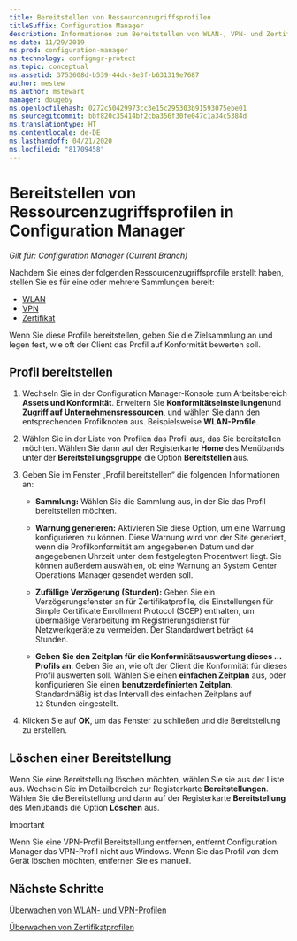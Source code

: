 ```yaml
---
title: Bereitstellen von Ressourcenzugriffsprofilen
titleSuffix: Configuration Manager
description: Informationen zum Bereitstellen von WLAN-, VPN- und Zertifikatprofilen in Configuration Manager
ms.date: 11/29/2019
ms.prod: configuration-manager
ms.technology: configmgr-protect
ms.topic: conceptual
ms.assetid: 3753608d-b539-44dc-8e3f-b631319e7687
author: mestew
ms.author: mstewart
manager: dougeby
ms.openlocfilehash: 0272c50429973cc3e15c295303b91593075ebe01
ms.sourcegitcommit: bbf820c35414bf2cba356f30fe047c1a34c5384d
ms.translationtype: HT
ms.contentlocale: de-DE
ms.lasthandoff: 04/21/2020
ms.locfileid: "81709458"
---
```

# <a name="deploy-resource-access-profiles-in-configuration-manager"></a>Bereitstellen von Ressourcenzugriffsprofilen in Configuration Manager

*Gilt für: Configuration Manager (Current Branch)*

Nachdem Sie eines der folgenden Ressourcenzugriffsprofile erstellt haben, stellen Sie es für eine oder mehrere Sammlungen bereit:

- [WLAN](create-wifi-profiles.md)
- [VPN](create-vpn-profiles.md)
- [Zertifikat](create-certificate-profiles.md)

Wenn Sie diese Profile bereitstellen, geben Sie die Zielsammlung an und legen fest, wie oft der Client das Profil auf Konformität bewerten soll.  

## <a name="deploy-a-profile"></a>Profil bereitstellen

1. Wechseln Sie in der Configuration Manager-Konsole zum Arbeitsbereich **Assets und Konformität**. Erweitern Sie **Konformitätseinstellungen**und **Zugriff auf Unternehmensressourcen**, und wählen Sie dann den entsprechenden Profilknoten aus. Beispielsweise **WLAN-Profile**.

1. Wählen Sie in der Liste von Profilen das Profil aus, das Sie bereitstellen möchten. Wählen Sie dann auf der Registerkarte **Home** des Menübands unter der **Bereitstellungsgruppe** die Option **Bereitstellen** aus.  

1. Geben Sie im Fenster „Profil bereitstellen“ die folgenden Informationen an:  

    - **Sammlung:** Wählen Sie die Sammlung aus, in der Sie das Profil bereitstellen möchten.

    - **Warnung generieren:** Aktivieren Sie diese Option, um eine Warnung konfigurieren zu können. Diese Warnung wird von der Site generiert, wenn die Profilkonformität am angegebenen Datum und der angegebenen Uhrzeit unter dem festgelegten Prozentwert liegt. Sie können außerdem auswählen, ob eine Warnung an System Center Operations Manager gesendet werden soll.

    - **Zufällige Verzögerung (Stunden):** Geben Sie ein Verzögerungsfenster an für Zertifikatprofile, die Einstellungen für Simple Certificate Enrollment Protocol (SCEP) enthalten, um übermäßige Verarbeitung im Registrierungsdienst für Netzwerkgeräte zu vermeiden. Der Standardwert beträgt `64` Stunden.  

    - **Geben Sie den Zeitplan für die Konformitätsauswertung dieses ... Profils an**: Geben Sie an, wie oft der Client die Konformität für dieses Profil auswerten soll. Wählen Sie einen **einfachen Zeitplan** aus, oder konfigurieren Sie einen **benutzerdefinierten Zeitplan**. Standardmäßig ist das Intervall des einfachen Zeitplans auf `12` Stunden eingestellt.

1. Klicken Sie auf **OK**, um das Fenster zu schließen und die Bereitstellung zu erstellen.

## <a name="delete-a-deployment"></a>Löschen einer Bereitstellung

Wenn Sie eine Bereitstellung löschen möchten, wählen Sie sie aus der Liste aus. Wechseln Sie im Detailbereich zur Registerkarte **Bereitstellungen**. Wählen Sie die Bereitstellung und dann auf der Registerkarte **Bereitstellung** des Menübands die Option **Löschen** aus.

> [!IMPORTANT]
> Wenn Sie eine VPN-Profil Bereitstellung entfernen, entfernt Configuration Manager das VPN-Profil nicht aus Windows. Wenn Sie das Profil von dem Gerät löschen möchten, entfernen Sie es manuell.

## <a name="next-steps"></a>Nächste Schritte

[Überwachen von WLAN- und VPN-Profilen](monitor-wifi-email-vpn-profiles.md)

[Überwachen von Zertifikatprofilen](monitor-certificate-profiles.md)
